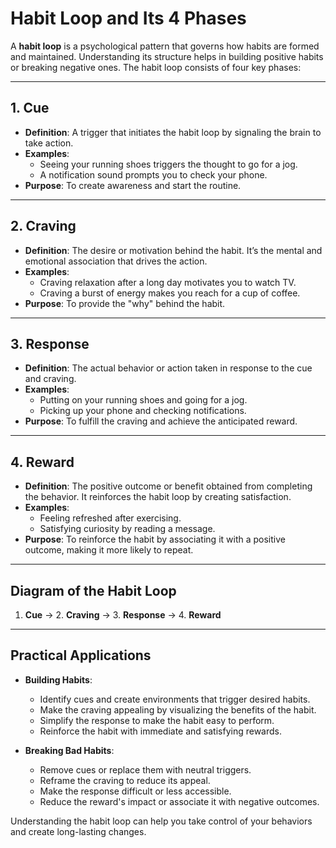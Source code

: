 # Habit Loop and Its 4 Phases

A **habit loop** is a psychological pattern that governs how habits are formed and maintained. Understanding its structure helps in building positive habits or breaking negative ones. The habit loop consists of four key phases:

---

## 1. **Cue**
- **Definition**: A trigger that initiates the habit loop by signaling the brain to take action.
- **Examples**:
  - Seeing your running shoes triggers the thought to go for a jog.
  - A notification sound prompts you to check your phone.
- **Purpose**: To create awareness and start the routine.

---

## 2. **Craving**
- **Definition**: The desire or motivation behind the habit. It’s the mental and emotional association that drives the action.
- **Examples**:
  - Craving relaxation after a long day motivates you to watch TV.
  - Craving a burst of energy makes you reach for a cup of coffee.
- **Purpose**: To provide the "why" behind the habit.

---

## 3. **Response**
- **Definition**: The actual behavior or action taken in response to the cue and craving.
- **Examples**:
  - Putting on your running shoes and going for a jog.
  - Picking up your phone and checking notifications.
- **Purpose**: To fulfill the craving and achieve the anticipated reward.

---

## 4. **Reward**
- **Definition**: The positive outcome or benefit obtained from completing the behavior. It reinforces the habit loop by creating satisfaction.
- **Examples**:
  - Feeling refreshed after exercising.
  - Satisfying curiosity by reading a message.
- **Purpose**: To reinforce the habit by associating it with a positive outcome, making it more likely to repeat.

---

## Diagram of the Habit Loop
1. **Cue** → 2. **Craving** → 3. **Response** → 4. **Reward**

---

## Practical Applications
- **Building Habits**: 
  - Identify cues and create environments that trigger desired habits.
  - Make the craving appealing by visualizing the benefits of the habit.
  - Simplify the response to make the habit easy to perform.
  - Reinforce the habit with immediate and satisfying rewards.

- **Breaking Bad Habits**:
  - Remove cues or replace them with neutral triggers.
  - Reframe the craving to reduce its appeal.
  - Make the response difficult or less accessible.
  - Reduce the reward's impact or associate it with negative outcomes.

Understanding the habit loop can help you take control of your behaviors and create long-lasting changes.
